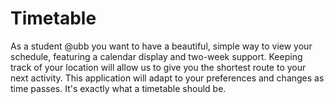 # Timetable

As a student @ubb you want to have a beautiful, simple way to view your schedule, featuring a calendar display and two-week support. Keeping track of your location will allow us to give you the shortest route to your next activity. This application will adapt to your preferences and changes as time passes. It's exactly what a timetable should be.
